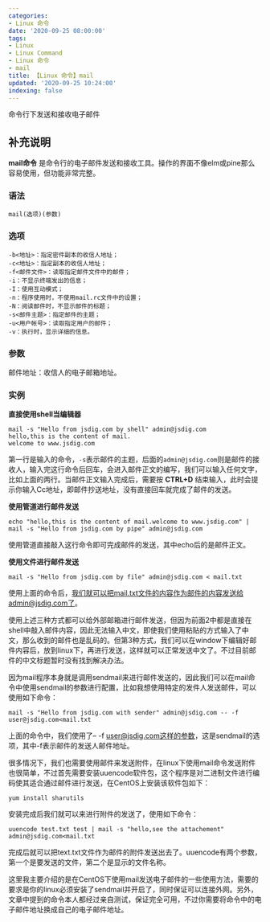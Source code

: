 ```yaml
---
categories:
- Linux 命令
date: '2020-09-25 08:00:00'
tags:
- Linux
- Linux Command
- Linux 命令
- mail
title: 【Linux 命令】mail
updated: '2020-09-25 10:24:00'
indexing: false
---
```


命令行下发送和接收电子邮件

## 补充说明

**mail命令** 是命令行的电子邮件发送和接收工具。操作的界面不像elm或pine那么容易使用，但功能非常完整。

###  语法

```shell
mail(选项)(参数)
```

###  选项

```shell
-b<地址>：指定密件副本的收信人地址；
-c<地址>：指定副本的收信人地址；
-f<邮件文件>：读取指定邮件文件中的邮件；
-i：不显示终端发出的信息；
-I：使用互动模式；
-n：程序使用时，不使用mail.rc文件中的设置；
-N：阅读邮件时，不显示邮件的标题；
-s<邮件主题>：指定邮件的主题；
-u<用户帐号>：读取指定用户的邮件；
-v：执行时，显示详细的信息。
```

###  参数

邮件地址：收信人的电子邮箱地址。

###  实例

 **直接使用shell当编辑器** 

```shell
mail -s "Hello from jsdig.com by shell" admin@jsdig.com
hello,this is the content of mail.
welcome to www.jsdig.com
```

第一行是输入的命令，`-s`表示邮件的主题，后面的`admin@jsdig.com`则是邮件的接收人，输入完这行命令后回车，会进入邮件正文的编写，我们可以输入任何文字，比如上面的两行。当邮件正文输入完成后，需要按 **CTRL+D** 结束输入，此时会提示你输入Cc地址，即邮件抄送地址，没有直接回车就完成了邮件的发送。

 **使用管道进行邮件发送** 

```shell
echo "hello,this is the content of mail.welcome to www.jsdig.com" | mail -s "Hello from jsdig.com by pipe" admin@jsdig.com
```

使用管道直接敲入这行命令即可完成邮件的发送，其中echo后的是邮件正文。

 **使用文件进行邮件发送** 

```shell
mail -s "Hello from jsdig.com by file" admin@jsdig.com < mail.txt
```

使用上面的命令后，我们就可以把mail.txt文件的内容作为邮件的内容发送给admin@jsdig.com了。

使用上述三种方式都可以给外部邮箱进行邮件发送，但因为前面2中都是直接在shell中敲入邮件内容，因此无法输入中文，即使我们使用粘贴的方式输入了中文，那么收到的邮件也是乱码的。但第3种方式，我们可以在window下编辑好邮件内容后，放到linux下，再进行发送，这样就可以正常发送中文了。不过目前邮件的中文标题暂时没有找到解决办法。

因为mail程序本身就是调用sendmail来进行邮件发送的，因此我们可以在mail命令中使用sendmail的参数进行配置，比如我想使用特定的发件人发送邮件，可以使用如下命令：

```shell
mail -s "Hello from jsdig.com with sender" admin@jsdig.com -- -f user@jsdig.com<mail.txt
```

上面的命令中，我们使用了– -f user@jsdig.com这样的参数，这是sendmail的选项，其中-f表示邮件的发送人邮件地址。

很多情况下，我们也需要使用邮件来发送附件，在linux下使用mail命令发送附件也很简单，不过首先需要安装uuencode软件包，这个程序是对二进制文件进行编码使其适合通过邮件进行发送，在CentOS上安装该软件包如下：

```shell
yum install sharutils
```

安装完成后我们就可以来进行附件的发送了，使用如下命令：

```shell
uuencode test.txt test | mail -s "hello,see the attachement" admin@jsdig.com<mail.txt
```

完成后就可以把text.txt文件作为邮件的附件发送出去了。uuencode有两个参数，第一个是要发送的文件，第二个是显示的文件名称。

这里我主要介绍的是在CentOS下使用mail发送电子邮件的一些使用方法，需要的要求是你的linux必须安装了sendmail并开启了，同时保证可以连接外网。另外，文章中提到的命令本人都经过亲自测试，保证完全可用，不过你需要将命令中的电子邮件地址换成自己的电子邮件地址。


<!-- Linux命令行搜索引擎：https://jaywcjlove.github.io/linux-command/ -->